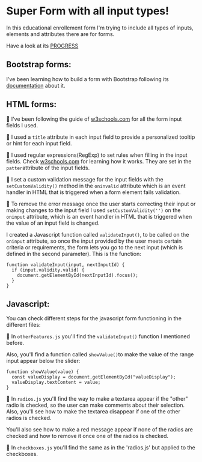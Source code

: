 # Super Form with all input types!

In this educational enrollement form I'm trying to include all types of inputs, elements and attributes there are for forms.

Have a look at its [PROGRESS](https://vanesascode.github.io/super-form-css-bootstrap-javascript/)

## Bootstrap forms:

I've been learning how to build a form with Bootstrap following its [documentation](https://getbootstrap.com/docs/5.3/forms/overview/) about it.

## HTML forms:

🔷 I've been following the guide of [w3schools.com](https://www.w3schools.com/html/html_forms.asp) for all the form input fields I used.

🔷 I used a `title` attribute in each input field to provide a personalized tooltip or hint for each input field.

🔷 I used regular expressions(RegExp) to set rules when filling in the input fields. Check [w3schools.com](https://www.w3schools.com/jsref/jsref_obj_regexp.asp) for learning how it works. They are set in the `patter`attribute of the input fields.

🔷 I set a custom validation message for the input fields with the `setCustomValidity()` method in the `oninvalid` attribute which is an event handler in HTML that is triggered when a form element fails validation.

🔷 To remove the error message once the user starts correcting their input or making changes to the input field I used `setCustomValidity('')` on the `oninput` attribute, which is an event handler in HTML that is triggered when the value of an input field is changed.

I created a Javascript function called `validateInput()`, to be called on the `oninput` attribute, so once the input provided by the user meets certain criteria or requirements, the form lets you go to the next input (which is defined in the second parameter). This is the function:

```
function validateInput(input, nextInputId) {
  if (input.validity.valid) {
    document.getElementById(nextInputId).focus();
  }
}
```

## Javascript:

You can check different steps for the javascript form functioning in the different files:

🔸 In `otherFeatures.js` you'll find the `validateInput()` function I mentioned before.

Also, you'll find a function called `showValue()`to make the value of the range input appear below the slider:

```
function showValue(value) {
  const valueDisplay = document.getElementById("valueDisplay");
  valueDisplay.textContent = value;
}
```

🔸 In `radios.js` you'll find the way to make a textarea appear if the "other" radio is checked, so the user can make comments about their selection. Also, you'll see how to make the textarea disappear if one of the other radios is checked.

You'll also see how to make a red message appear if none of the radios are checked and how to remove it once one of the radios is checked.

🔸 In `checkboxes.js` you'll find the same as in the 'radios.js' but applied to the checkboxes.
